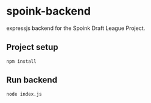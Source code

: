 # spoink-backend

expressjs backend for the Spoink Draft League Project.

## Project setup
```
npm install
```

## Run backend
```
node index.js
```
